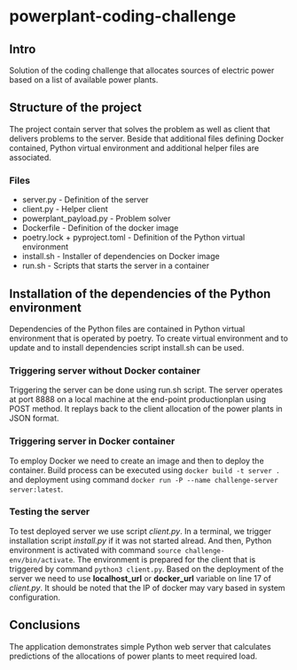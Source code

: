 # powerplant-coding-challenge

## Intro
Solution of the coding challenge that allocates sources of electric power based on a list of available power plants.

## Structure of the project
The project contain server that solves the problem as well as client that delivers problems to the server. Beside that additional files defining Docker contained, Python virtual environment and additional helper files are associated.  

### Files
 - server.py - Definition of the server
 - client.py - Helper client
 - powerplant_payload.py - Problem solver
 - Dockerfile - Definition of the docker image
 - poetry.lock + pyproject.toml - Definition of the Python virtual environment
 - install.sh - Installer of dependencies on Docker image
 - run.sh - Scripts that starts the server in a container

## Installation of the dependencies of the Python environment
Dependencies of the Python files are contained in Python virtual environment that is operated by poetry. To create virtual environment and to update and to install dependencies script install.sh can be used.  

### Triggering server without Docker container
Triggering the server can be done using run.sh script. The server operates at port 8888 on a local machine at the end-point productionplan using POST method. It replays back to the client allocation of the power plants in JSON format.  

### Triggering server in Docker container
To employ Docker we need to create an image and then to deploy the container. Build process can be executed using 
`docker build -t server .` and deployment using command `docker run -P --name challenge-server server:latest`.

### Testing the server
To test deployed server we use script _client.py_. In a terminal, we trigger installation script *install.py* if it was not started alread. And then, Python environment is activated with command `source challenge-env/bin/activate`. The environment is prepared for the client that is triggered by command `python3 client.py`. Based on the deployment of the server we need to use **localhost_url** or **docker_url** variable on line 17 of _client.py_. It should be noted that the IP of docker may vary based in system configuration.    

## Conclusions
The application demonstrates simple Python web server that calculates predictions of the allocations of power plants to meet required load.  
